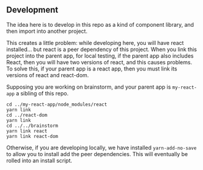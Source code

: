 
Development
-----------

The idea here is to develop in this repo as a kind of component library, and then import into another project.

This creates a little problem: while developing here, you will have react installed... but react is a peer dependency of this project. When you link this project into the parent app, for local testing, if the parent app also includes React, then you will have two versions of react, and this causes problems. To solve this, if your parent app is a react app, then you must link its versions of react and react-dom.

Supposing you are working on brainstorm, and your parent app is `my-react-app` a sibling of this repo.

```
cd ../my-react-app/node_modules/react
yarn link
cd ../react-dom
yarn link
cd ../../brainstorm
yarn link react
yarn link react-dom
```

Otherwise, if you are developing locally, we have installed `yarn-add-no-save` to allow you to install add the peer dependencies. This will eventually be rolled into an install script.
